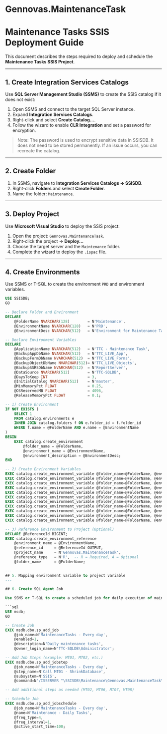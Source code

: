 # Gennovas.MaintenanceTask

# Maintenance Tasks SSIS Deployment Guide

This document describes the steps required to deploy and schedule the **Maintenance Tasks SSIS Project**.

---

## 1. Create Integration Services Catalogs

Use **SQL Server Management Studio (SSMS)** to create the SSIS catalog if it does not exist:

1. Open SSMS and connect to the target SQL Server instance.
2. Expand **Integration Services Catalogs**.
3. Right-click and select **Create Catalog...**.
4. Follow the wizard to enable **CLR Integration** and set a password for encryption.

> Note: The password is used to encrypt sensitive data in SSISDB. It does not need to be stored permanently. If an issue occurs, you can recreate the catalog.

---

## 2. Create Folder

1. In SSMS, navigate to **Integration Services Catalogs → SSISDB**.
2. Right-click **Folders** and select **Create Folder**.
3. Name the folder: `Maintenance`.

---

## 3. Deploy Project

Use **Microsoft Visual Studio** to deploy the SSIS project:

1. Open the project: `Gennovas.MaintenanceTask`.
2. Right-click the project → **Deploy...**
3. Choose the target server and the `Maintenance` folder.
4. Complete the wizard to deploy the `.ispac` file.

---

## 4. Create Environments

Use SSMS or T-SQL to create the environment `PRD` and environment variables.

```sql
USE SSISDB;
GO

-- Declare Folder and Environment
DECLARE 
    @FolderName NVARCHAR(128)        = N'Maintenance',
    @EnvironmentName NVARCHAR(128)   = N'PRD',
    @EnvironmentDesc NVARCHAR(512)   = N'Environment for Maintenance Tasks';

-- Declare Environment Variables
DECLARE 
    @ApplicationName NVARCHAR(512)   = N'TTC - Maintenance Task',
    @BackupAppDbName NVARCHAR(512)   = N'TTC_LIVE_App',
    @BackupFormDbName NVARCHAR(512)  = N'TTC_LIVE_Forms',
    @BackupObjectDbName NVARCHAR(512)= N'TTC_LIVE_Objects',
    @BackupSSRSDbName NVARCHAR(512)  = N'ReportServer',
    @DataSource NVARCHAR(512)        = N'TTC-SQLDB',
    @DaysToKeep INT                  = 3,
    @InitialCatalog NVARCHAR(512)    = N'master',
    @MinMemoryPct FLOAT              = 0.25,
    @OSReservedMB FLOAT              = 4096,
    @ReleaseMemoryPct FLOAT          = 0.1;

-- 1) Create Environment
IF NOT EXISTS (
    SELECT 1 
    FROM catalog.environments e
    INNER JOIN catalog.folders f ON e.folder_id = f.folder_id
    WHERE f.name = @FolderName AND e.name = @EnvironmentName
)
BEGIN
    EXEC catalog.create_environment 
        @folder_name = @FolderName,
        @environment_name = @EnvironmentName,
        @environment_description = @EnvironmentDesc;
END

-- 2) Create Environment Variables
EXEC catalog.create_environment_variable @folder_name=@FolderName, @environment_name=@EnvironmentName, @variable_name=N'ApplicationName', @sensitive=0, @description=N'Application name', @data_type=N'String', @value=@ApplicationName;
EXEC catalog.create_environment_variable @folder_name=@FolderName, @environment_name=@EnvironmentName, @variable_name=N'BackupAppDbName', @sensitive=0, @description=N'Backup Application DB Name', @data_type=N'String', @value=@BackupAppDbName;
EXEC catalog.create_environment_variable @folder_name=@FolderName, @environment_name=@EnvironmentName, @variable_name=N'BackupFormDbName', @sensitive=0, @description=N'Backup Forms DB Name', @data_type=N'String', @value=@BackupFormDbName;
EXEC catalog.create_environment_variable @folder_name=@FolderName, @environment_name=@EnvironmentName, @variable_name=N'BackupObjectDbName', @sensitive=0, @description=N'Backup Objects DB Name', @data_type=N'String', @value=@BackupObjectDbName;
EXEC catalog.create_environment_variable @folder_name=@FolderName, @environment_name=@EnvironmentName, @variable_name=N'BackupSSRSDbName', @sensitive=0, @description=N'Backup SSRS DB Name', @data_type=N'String', @value=@BackupSSRSDbName;
EXEC catalog.create_environment_variable @folder_name=@FolderName, @environment_name=@EnvironmentName, @variable_name=N'DataSource', @sensitive=0, @description=N'Data Source', @data_type=N'String', @value=@DataSource;
EXEC catalog.create_environment_variable @folder_name=@FolderName, @environment_name=@EnvironmentName, @variable_name=N'DaysToKeep', @sensitive=0, @description=N'Days to keep backups', @data_type=N'Int32', @value=@DaysToKeep;
EXEC catalog.create_environment_variable @folder_name=@FolderName, @environment_name=@EnvironmentName, @variable_name=N'InitialCatalog', @sensitive=0, @description=N'Initial Catalog', @data_type=N'String', @value=@InitialCatalog;
EXEC catalog.create_environment_variable @folder_name=@FolderName, @environment_name=@EnvironmentName, @variable_name=N'MinMemoryPct', @sensitive=0, @description=N'Minimum memory percent', @data_type=N'Double', @value=@MinMemoryPct;
EXEC catalog.create_environment_variable @folder_name=@FolderName, @environment_name=@EnvironmentName, @variable_name=N'OSReservedMB', @sensitive=0, @description=N'OS Reserved Memory (MB)', @data_type=N'Double', @value=@OSReservedMB;
EXEC catalog.create_environment_variable @folder_name=@FolderName, @environment_name=@EnvironmentName, @variable_name=N'ReleaseMemoryPct', @sensitive=0, @description=N'Release memory percent', @data_type=N'Double', @value=@ReleaseMemoryPct;

-- 3) Reference Environment to Project (Optional)
DECLARE @ReferenceId BIGINT;
EXEC catalog.create_environment_reference
    @environment_name = @EnvironmentName,
    @reference_id     = @ReferenceId OUTPUT,
    @project_name     = N'Gennovas.MaintenanceTask',
    @reference_type   = N'R',  -- R = Required, A = Optional
    @folder_name      = @FolderName;

---
## 5. Mapping environment variable to project variable
---

## 6. Create SQL Agent Job

Use SSMS or T-SQL to create a scheduled job for daily execution of maintenance packages:

```sql
USE msdb;
GO

-- Create Job
EXEC msdb.dbo.sp_add_job
    @job_name=N'MaintenanceTasks - Every day',
    @enabled=1,
    @description=N'Daily maintenance tasks',
    @owner_login_name=N'TTC-SQLDB\Administrator';

-- Add Job Steps (example: MT01, MT02, etc.)
EXEC msdb.dbo.sp_add_jobstep
    @job_name=N'MaintenanceTasks - Every day',
    @step_name=N'Call MT01 - ShrinkDatabase',
    @subsystem=N'SSIS',
    @command=N'/ISSERVER "\SSISDB\Maintenance\Gennovas.MaintenanceTask\MT01 - ShrinkDatabase.dtsx" /SERVER "TTC-SQLDB" /ENVREFERENCE 1 /Par "$ServerOption::LOGGING_LEVEL(Int16)";1 /Par "$ServerOption::SYNCHRONIZED(Boolean)";True /CALLERINFO SQLAGENT /REPORTING E';

-- Add additional steps as needed (MT02, MT06, MT07, MT08)

-- Schedule Job
EXEC msdb.dbo.sp_add_jobschedule
    @job_name=N'MaintenanceTasks - Every day',
    @name=N'Maintenance - Daily Tasks',
    @freq_type=4,
    @freq_interval=1,
    @active_start_time=100;
